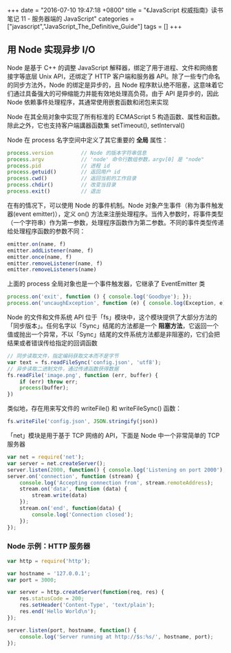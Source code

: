 +++
date = "2016-07-10 19:47:18 +0800"
title = "《JavaScript 权威指南》读书笔记 11 - 服务器端的 JavaScript"
categories = ["javascript","JavaScript_The_Definitive_Guide"]
tags = []
+++

## 用 Node 实现异步 I/O

Node 是基于 C++ 的调整 JavaScript 解释器，绑定了用于进程、文件和网络套接字等底层 Unix API，还绑定了 HTTP 客户端和服务器 API。除了一些专门命名的同步方法外，Node 的绑定是异步的，且 Node 程序默认绝不阻塞，这意味着它们通过具备强大的可伸缩能力并能有效地处理高负荷。由于 API 是异步的，因此 Node 依赖事件处理程序，其通常使用嵌套函数和闭包来实现

<!--more-->
Node 在其全局对象中实现了所有标准的 ECMAScript 5 构造函数、属性和函数。除此之外，它也支持客户端講器函数集 setTimeout(), setInterval()

Node 在 process 名字空间中定义了其它重要的 **全局** 属性：

```javascript
process.version         // Node 的版本字符串信息
process.argv            // 'node' 命令行数组参数，argv[0] 是 "node"
process.pid             // 进程 id
process.getuid()        // 返回用户 id
process.cwd()           // 返回当前的工作目录
process.chdir()         // 改变当目录
process.exit()          // 退出
```

在有的情况下，可以使用 Node 的事件机制。Node 对象产生事件（称为事件触发器(event emitter)），定义 on() 方法来注册处理程序。当传入参数时，将事件类型（一个字符串）作为第一参数，处理程序函数作为第二参数。不同的事件类型传递给处理程序函数的参数不同：

```javascript
emitter.on(name, f)
emitter.addListener(name, f)
emitter.once(name, f)
emitter.removeListener(name, f)
emitter.removeListeners(name)
```

上面的 process 全局对象也是一个事件触发器，它继承了 EventEmitter 类

```javascript
process.on('exit', function () { console.log('Goodbye'); });
process.on('uncaughException', function (e) { console.log(Exception, e); });
```

Node 的文件和文件系统 API 位于「fs」模块中，这个模块提供了大部分方法的「同步版本」。任何名字以「Sync」结尾的方法都是一个 **阻塞方法**，它返回一个值或抛出一个异常，不以「Sync」结尾的文件系统方法都是非阻塞的，它们会把结果或者错误传给指定的回调函数

```javascript
// 同步读取文件，指定编码获取文本而不是字节
var text = fs.readFileSync('config.json', 'utf8');
// 异步读取二进制文件，通过传递函数获得数据
fs.readFile('image.png', function (err, buffer) {
    if (err) throw err;
    process(buffer);
})
```

类似地，存在用来写文件的 writeFile() 和 writeFileSync() 函数：

```javascript
fs.writeFile('config.json', JSON.stringify(json))
```

「net」模块是用于基于 TCP 网络的 API，下面是 Node 中一个非常简单的 TCP 服务器

```javascript
var net = require('net');
var server = net.createServer();
server.listen(2000, function() { console.log('Listening on port 2000'); });
server.on('connection', function (stream) {
    console.log('Accepting connection from', stream.remoteAddress);
    stream.on('data', function (data) {
        stream.write(data)
    });
    stream.on('end', function(data) {
        console.log('Connection closed');
    });
});
```

### Node 示例：HTTP 服务器

```javascript
var http = require('http');

var hostname = '127.0.0.1';
var port = 3000;

var server = http.createServer(function(req, res) {
    res.statusCode = 200;
    res.setHeader('Content-Type', 'text/plain');
    res.end('Hello World\n');
});

server.listen(port, hostname, function() {
    console.log('Server running at http://$s:%s/', hostname, port);
});
```
